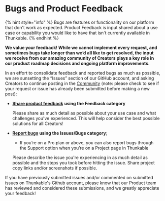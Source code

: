 # Bugs and Product Feedback

{% hint style="info" %}
Bugs are features or functionality on our platform that don't work as expected. Product Feedback is input shared about a use case or capability you would like to have that isn't currently available in Thunkable.
{% endhint %}

**We value your feedback! While we cannot implement every request, and sometimes bugs take longer than we’d all like to get resolved, the input we receive from our amazing community of Creators plays a key role in our product roadmap decisions and ongoing platform improvements.**

In an effort to consolidate feedback and reported bugs as much as possible, we are sunsetting the “Issues” section of our GitHub account, and asking Creators to continue posting in the [Community](https://community.thunkable.com/) (note: please check to see if your request or issue has already been submitted before making a new post):

*   [**Share product feedback**](https://community.thunkable.com/c/feedback/40) **using the Feedback category**

    Please share as much detail as possible about your use case and what challenges you've experienced. This will help consider the best possible solutions for all Creators!
*   [**Report bugs**](https://community.thunkable.com/c/thunkable/issues-bugs/79) **using the Issues/Bugs category**;&#x20;

    * If you’re on a Pro plan or above, you can also report bugs through the Support option when you’re on a Project page in Thunkable

    Please describe the issue you're experiencing in as much detail as possible and the steps you took before hitting the issue. Share project copy links and/or screenshots if possible.

If you have previously submitted issues and/or commented on submitted issues on Thunkable's Github account, please know that our Product team has reviewed and considered these submissions, and we greatly appreciate your feedback!

